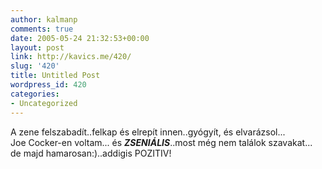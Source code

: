 ```yaml
---
author: kalmanp
comments: true
date: 2005-05-24 21:32:53+00:00
layout: post
link: http://kavics.me/420/
slug: '420'
title: Untitled Post
wordpress_id: 420
categories:
- Uncategorized
---
```


A zene felszabadít..felkap és elrepít innen..gyógyít, és elvarázsol...  
Joe Cocker-en voltam... és _**_ZSENIÁLIS_**_..most még nem találok szavakat...  
de majd hamarosan:)..addigis POZITIV!
